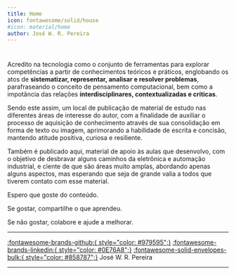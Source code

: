 ```yaml
---
title: Home
icon: fontawesome/solid/house
#icon: material/home
author: José W. R. Pereira
---
```


# 


Acredito na tecnologia como o conjunto de ferramentas para explorar competências a partir de conhecimentos teóricos e práticos, englobando os atos de **sistematizar, representar, analisar e resolver problemas**, parafraseando o conceito de pensamento computacional, bem como a impotância das relações **interdisciplinares, contextualizadas e críticas**.


Sendo este assim, um local de publicação de material de estudo nas diferentes áreas de interesse do autor, com a finalidade de auxiliar o processo de aquisição de conhecimento através de sua consolidação em forma de texto ou imagem, aprimorando a habilidade de escrita e concisão, mantendo atitude positiva, curiosa e resiliente.

Também é publicado aqui, material de apoio às aulas que desenvolvo, com o objetivo de desbravar alguns caminhos da eletrônica e automação industrial, e ciente de que são áreas muito amplas, abordando apenas alguns aspectos, mas esperando que seja de grande valia a todos que tiverem contato com esse material.

Espero que goste do conteúdo.

Se gostar, compartilhe o que aprendeu.

Se não gostar, colabore e ajude a melhorar.


___


[:fontawesome-brands-github:{ style="color: #979595";}]( https://github.com/josewrpereira ) 
[:fontawesome-brands-linkedin:{ style="color: #0E76A8";}]( https://www.linkedin.com/in/josewrpereira/ ) 
[:fontawesome-solid-envelopes-bulk:{ style="color: #858787";}]( mailto:josewrpereira@protonmail.com ) 
José W. R. Pereira

___


